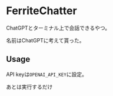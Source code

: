 # FerriteChatter

ChatGPTとターミナル上で会話できるやつ。

名前はChatGPTに考えて貰った。

## Usage
API keyは`OPENAI_API_KEY`に設定。

あとは実行するだけ


